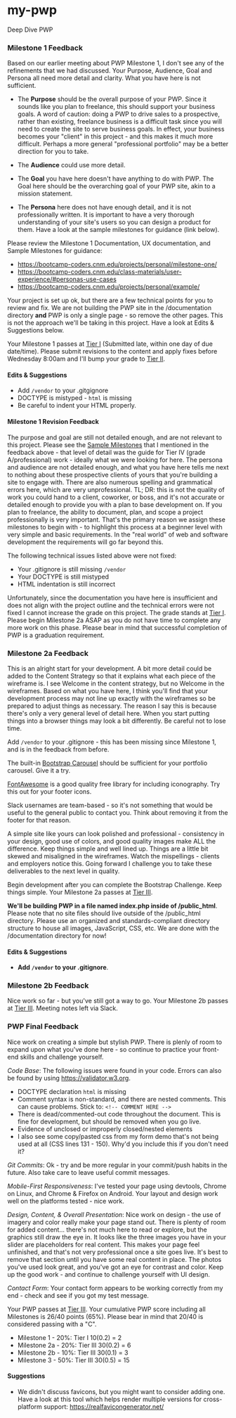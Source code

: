 # my-pwp
Deep Dive PWP

### Milestone 1 Feedback
Based on our earlier meeting about PWP Milestone 1, I don't see any of the refinements that we had discussed. Your Purpose, Audience, Goal and Persona all need more detail and clarity. What you have here is not sufficient.

- The **Purpose** should be the overall purpose of your PWP. Since it sounds like you plan to freelance, this should support your business goals. A word of caution: doing a PWP to drive sales to a prospective, rather than existing, freelance business is a difficult task since you will need to create the site to serve business goals. In effect, your business becomes your "client" in this project - and this makes it much more difficult. Perhaps a more general "professional portfolio" may be a better direction for you to take.

- The **Audience** could use more detail.

- The **Goal** you have here doesn't have anything to do with PWP. The Goal here should be the overarching goal of your PWP site, akin to a mission statement.

- The **Persona** here does not have enough detail, and it is not professionally written. It is important to have a very thorough understanding of your site's users so you can design a product for them. Have a look at the sample milestones for guidance (link below).

Please review the Milestone 1 Documentation, UX documentation, and Sample Milestones for guidance:
- https://bootcamp-coders.cnm.edu/projects/personal/milestone-one/
- https://bootcamp-coders.cnm.edu/class-materials/user-experience/#personas-use-cases
- https://bootcamp-coders.cnm.edu/projects/personal/example/

Your project is set up ok, but there are a few technical points for you to review and fix. We are not building the PWP site in the /documentation directory **and** PWP is only a single  page - so remove the other pages. This is not the approach we'll be taking in this project.  Have a look at Edits &amp; Suggestions below.

Your Milestone 1 passes at [Tier I](https://bootcamp-coders.cnm.edu/projects/personal/rubric/) (Submitted late, within one day of due date/time). Please submit revisions to the content and apply fixes before Wednesday 8:00am and I'll bump your grade to [Tier II](https://bootcamp-coders.cnm.edu/projects/personal/rubric/).

#### Edits &amp; Suggestions
- Add `/vendor` to your .gitgignore
- DOCTYPE is mistyped - `html` is missing
- Be careful to indent your HTML properly.

#### Milestone 1 Revision Feedback
The purpose and goal are still not detailed enough, and are not relevant to this project. Please see the [Sample Milestones](https://bootcamp-coders.cnm.edu/projects/personal/example/) that I mentioned in the feedback above - that level of detail was the guide for Tier IV (grade A/professional) work - ideally what we were looking for here. The persona and audience are not detailed enough, and what you have here tells me next to nothing about these prospective clients of yours that you're building a site to engage with. There are also numerous spelling and grammatical errors here, which are very unprofessional.  TL; DR: this is not the quality of work you could hand to a client, coworker, or boss, and it's not accurate or detailed enough to provide you with a plan to base development on. If you plan to freelance, the ability to document, plan, and scope a project professionally is very important. That's the primary reason we assign these milestones to begin with - to highlight this process at a beginner level with very simple and basic requirements. In the "real world" of web and software development the requirements will go far beyond this.

The following technical issues listed above were not fixed:
- Your .gitignore is still missing `/vendor`
- Your DOCTYPE is still mistyped
- HTML indentation is still incorrect

Unfortunately, since the documentation you have here is insufficient and does not align with the project outline and the technical errors were not fixed I cannot increase the grade on this project. The grade stands at [Tier I](https://bootcamp-coders.cnm.edu/projects/personal/rubric/). Please begin Milestone 2a ASAP as you do not have time to complete any more work on this phase. Please bear in mind that successful completion of PWP is a graduation requirement.

### Milestone 2a Feedback
This is an alright start for your development. A bit more detail could be added to the Content Strategy so that it explains what each piece of the wireframe is. I see Welcome in the content strategy, but no Welcome in the wireframes. Based on what you have here, I think you'll find that your development process may not line up exactly with the wireframes so be prepared to adjust things as necessary. The reason I say this is because there's only a very general level of detail here. When you start putting things into a browser things may look a bit differently. Be careful not to lose time.

Add `/vendor` to your .gitignore - this has been missing since Milestone 1, and is in the feedback from before.

The built-in [Bootstrap Carousel](http://getbootstrap.com/docs/4.1/components/carousel/) should be sufficient for your portfolio carousel. Give it a try.

[FontAwesome](https://fontawesome.com/) is a good quality free library for including iconography. Try this out for your footer icons.

Slack usernames are team-based - so it's not something that would be useful to the general public to contact you. Think about removing it from the footer for that reason.

A simple site like yours can look polished and professional - consistency in your design, good use of colors, and good quality images make ALL the difference. Keep things simple and well lined up. Things are a little bit skewed and misaligned in the wireframes. Watch the mispellings - clients and employers notice this. Going forward I challenge you to take these deliverables to the next level in quality.

Begin development after you can complete the Bootstrap Challenge. Keep things simple. Your Milestone 2a passes at [Tier III](https://bootcamp-coders.cnm.edu/projects/personal/rubric/).

**We'll be building PWP in a file named index.php inside of /public_html**. Please note that no site files should live outside of the /public_html directory. Please use an organized and standards-compliant directory structure to house all images, JavaScript, CSS, etc. We are done with the /documentation directory for now!

#### Edits &amp; Suggestions
- **Add `/vendor` to your .gitignore**.

### Milestone 2b Feedback
Nice work so far - but you've still got a way to go. Your Milestone 2b passes at [Tier III](https://bootcamp-coders.cnm.edu/projects/personal/rubric/). Meeting notes left via Slack.

### PWP Final Feedback
Nice work on creating a simple but stylish PWP. There is plenly of room to expand upon what you've done here - so continue to practice your front-end skills and challenge yourself.

*Code Base*: The following issues were found in your code. Errors can also be found by using https://validator.w3.org.
- DOCTYPE declaration `html` is missing
- Comment syntax is non-standard, and there are nested comments. This can cause problems. Stick to: `<!-- COMMENT HERE -->`
- There is dead/commented-out code throughout the document. This is fine for development, but should be removed when you go live.
- Evidence of unclosed or improperly closed/nested elements
- I also see some copy/pasted css from my form demo that's not being used at all (CSS lines 131 - 150). Why'd you include this if you don't need it?

*Git Commits*: Ok - try and be more regular in your commit/push habits in the future. Also take care to leave useful commit messages.

*Mobile-First Responsiveness*: I've tested your page using devtools, Chrome on Linux, and Chrome & Firefox on Android. Your layout and design work well on the platforms tested - nice work.

*Design, Content, &amp; Overall Presentation*: Nice work on design - the use of imagery and color really make your page stand out. There is plenty of room for added content... there's not much here to read or explore, but the graphics still draw the eye in. It looks like the three images you have in your slider are placeholders for real content. This makes your page feel unfinished, and that's not very  professional once a site goes live. It's best to remove that section until you have some real content in place. The photos you've used look great, and you've got an eye for contrast and color. Keep up the good work - and continue to challenge yourself with UI design.

*Contact Form*: Your contact form appears to be working correctly from my end - check and see if you got my test message.

Your PWP passes at [Tier III](https://bootcamp-coders.cnm.edu/projects/personal/rubric/). Your cumulative PWP score including all Milestones is 26/40 points (65%). Please bear in mind that 20/40 is considered passing with a "C".

- Milestone 1 - 20%: Tier I 10(0.2) = 2
- Milestone 2a - 20%: Tier III 30(0.2) = 6
- Milestone 2b - 10%: Tier III 30(0.1) = 3
- Milestone 3 - 50%: Tier III 30(0.5) = 15

#### Suggestions
- We didn't discuss favicons, but you might want to consider adding one. Have a look at this tool which helps render multiple versions for cross-platform  support: https://realfavicongenerator.net/
